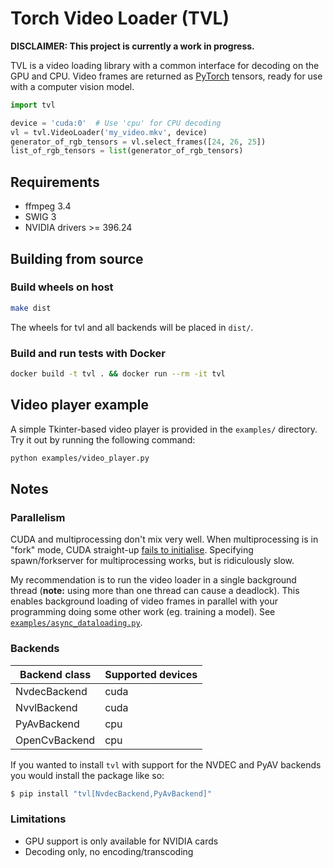 # Torch Video Loader (TVL)

**DISCLAIMER: This project is currently a work in progress.**

TVL is a video loading library with a common interface for decoding on the GPU and CPU. Video
frames are returned as [PyTorch](https://pytorch.org/) tensors, ready for use with a computer
vision model.

```python
import tvl

device = 'cuda:0'  # Use 'cpu' for CPU decoding
vl = tvl.VideoLoader('my_video.mkv', device)
generator_of_rgb_tensors = vl.select_frames([24, 26, 25])
list_of_rgb_tensors = list(generator_of_rgb_tensors)
```


## Requirements

* ffmpeg 3.4
* SWIG 3
* NVIDIA drivers >= 396.24


## Building from source

### Build wheels on host

```bash
make dist
```

The wheels for tvl and all backends will be placed in `dist/`.

### Build and run tests with Docker

```bash
docker build -t tvl . && docker run --rm -it tvl
```


## Video player example

A simple Tkinter-based video player is provided in the `examples/` directory. Try it out by running
the following command:

```bash
python examples/video_player.py
```


## Notes


### Parallelism

CUDA and multiprocessing don't mix very well. When multiprocessing is in "fork" mode, CUDA
straight-up [fails to initialise](https://devtalk.nvidia.com/default/topic/973477/-cuda8-0-bug-child-process-forked-after-cuinit-get-cuda_error_not_initialized-on-cuinit-/).
Specifying spawn/forkserver for multiprocessing works, but is ridiculously slow.

My recommendation is to run the video loader in a single background thread (**note:** using more than one thread
can cause a deadlock). This enables background loading of video frames in parallel with your programming
doing some other work (eg. training a model). See [`examples/async_dataloading.py`](examples/async_dataloading.py).


### Backends

| Backend class | Supported devices |
|---------------|-------------------|
| NvdecBackend  | cuda              |
| NvvlBackend   | cuda              |
| PyAvBackend   | cpu               |
| OpenCvBackend | cpu               |

If you wanted to install `tvl` with support for the NVDEC and PyAV backends you would install the
package like so:

```bash
$ pip install "tvl[NvdecBackend,PyAvBackend]"
```


### Limitations

* GPU support is only available for NVIDIA cards
* Decoding only, no encoding/transcoding
